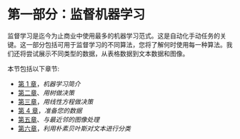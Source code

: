 # 第一部分：监督机器学习

监督学习是迄今为止商业中使用最多的机器学习范式。这是自动化手动任务的关键。这一部分包括可用于监督学习的不同算法，您将了解何时使用每一种算法。我们还将尝试展示不同类型的数据，从表格数据到文本数据和图像。

本节包括以下章节:

*   [第 1 章](https://cdp.packtpub.com/hands_on_machine_learning_with_scikit_learn/wp-admin/post.php?post=24&action=edit)，*机器学习简介*
*   [第二章](https://cdp.packtpub.com/hands_on_machine_learning_with_scikit_learn/wp-admin/post.php?post=25&action=edit)、*用树做决策*
*   [第三章](https://cdp.packtpub.com/hands_on_machine_learning_with_scikit_learn/wp-admin/post.php?post=26&action=edit)，*用线性方程做决策*
*   [第 4 章](https://cdp.packtpub.com/hands_on_machine_learning_with_scikit_learn/wp-admin/post.php?post=27&action=edit)，*准备您的数据*
*   [第五章](https://cdp.packtpub.com/hands_on_machine_learning_with_scikit_learn/wp-admin/post.php?post=28&action=edit)、*与最近邻的图像处理*
*   [第六章](https://cdp.packtpub.com/hands_on_machine_learning_with_scikit_learn/wp-admin/post.php?post=29&action=edit)，*利用朴素贝叶斯对文本进行分类*